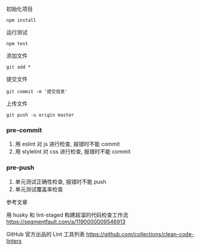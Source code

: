 初始化项目

```
npm install
```

运行测试

```
npm test
```

添加文件

```
git add *
```

提交文件

```
git commit -m '提交信息'
```

上传文件

```
git push -u origin master
```

### pre-commit

1. 用 eslint 对 js 进行检查, 报错时不能 commit
2. 用 stylelint 对 css 进行检查, 报错时不能 commit

### pre-push

1. 单元测试正确性检查, 报错时不能 push
2. 单元测试覆盖率检查

参考文章

用 husky 和 lint-staged 构建超溜的代码检查工作流
https://segmentfault.com/a/1190000009546913

GitHub 官方出品的 Lint 工具列表
https://github.com/collections/clean-code-linters
